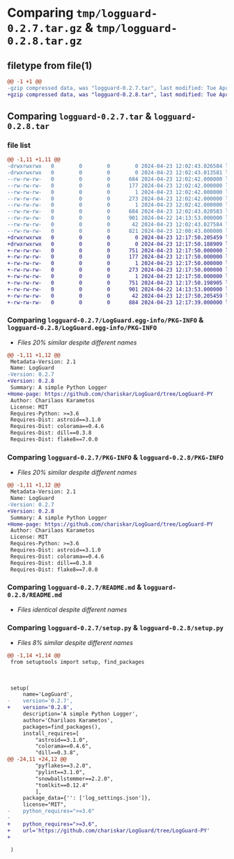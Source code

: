 # Comparing `tmp/logguard-0.2.7.tar.gz` & `tmp/logguard-0.2.8.tar.gz`

## filetype from file(1)

```diff
@@ -1 +1 @@
-gzip compressed data, was "logguard-0.2.7.tar", last modified: Tue Apr 23 12:02:43 2024, max compression
+gzip compressed data, was "logguard-0.2.8.tar", last modified: Tue Apr 23 12:17:50 2024, max compression
```

## Comparing `logguard-0.2.7.tar` & `logguard-0.2.8.tar`

### file list

```diff
@@ -1,11 +1,11 @@
-drwxrwxrwx   0        0        0        0 2024-04-23 12:02:43.026584 logguard-0.2.7/
-drwxrwxrwx   0        0        0        0 2024-04-23 12:02:43.013581 logguard-0.2.7/LogGuard.egg-info/
--rw-rw-rw-   0        0        0      684 2024-04-23 12:02:42.000000 logguard-0.2.7/LogGuard.egg-info/PKG-INFO
--rw-rw-rw-   0        0        0      177 2024-04-23 12:02:42.000000 logguard-0.2.7/LogGuard.egg-info/SOURCES.txt
--rw-rw-rw-   0        0        0        1 2024-04-23 12:02:42.000000 logguard-0.2.7/LogGuard.egg-info/dependency_links.txt
--rw-rw-rw-   0        0        0      273 2024-04-23 12:02:42.000000 logguard-0.2.7/LogGuard.egg-info/requires.txt
--rw-rw-rw-   0        0        0        1 2024-04-23 12:02:42.000000 logguard-0.2.7/LogGuard.egg-info/top_level.txt
--rw-rw-rw-   0        0        0      684 2024-04-23 12:02:43.020583 logguard-0.2.7/PKG-INFO
--rw-rw-rw-   0        0        0      901 2024-04-22 14:13:53.000000 logguard-0.2.7/README.md
--rw-rw-rw-   0        0        0       42 2024-04-23 12:02:43.027584 logguard-0.2.7/setup.cfg
--rw-rw-rw-   0        0        0      821 2024-04-23 12:00:43.000000 logguard-0.2.7/setup.py
+drwxrwxrwx   0        0        0        0 2024-04-23 12:17:50.205459 logguard-0.2.8/
+drwxrwxrwx   0        0        0        0 2024-04-23 12:17:50.188909 logguard-0.2.8/LogGuard.egg-info/
+-rw-rw-rw-   0        0        0      751 2024-04-23 12:17:50.000000 logguard-0.2.8/LogGuard.egg-info/PKG-INFO
+-rw-rw-rw-   0        0        0      177 2024-04-23 12:17:50.000000 logguard-0.2.8/LogGuard.egg-info/SOURCES.txt
+-rw-rw-rw-   0        0        0        1 2024-04-23 12:17:50.000000 logguard-0.2.8/LogGuard.egg-info/dependency_links.txt
+-rw-rw-rw-   0        0        0      273 2024-04-23 12:17:50.000000 logguard-0.2.8/LogGuard.egg-info/requires.txt
+-rw-rw-rw-   0        0        0        1 2024-04-23 12:17:50.000000 logguard-0.2.8/LogGuard.egg-info/top_level.txt
+-rw-rw-rw-   0        0        0      751 2024-04-23 12:17:50.198905 logguard-0.2.8/PKG-INFO
+-rw-rw-rw-   0        0        0      901 2024-04-22 14:13:53.000000 logguard-0.2.8/README.md
+-rw-rw-rw-   0        0        0       42 2024-04-23 12:17:50.205459 logguard-0.2.8/setup.cfg
+-rw-rw-rw-   0        0        0      884 2024-04-23 12:17:39.000000 logguard-0.2.8/setup.py
```

### Comparing `logguard-0.2.7/LogGuard.egg-info/PKG-INFO` & `logguard-0.2.8/LogGuard.egg-info/PKG-INFO`

 * *Files 20% similar despite different names*

```diff
@@ -1,11 +1,12 @@
 Metadata-Version: 2.1
 Name: LogGuard
-Version: 0.2.7
+Version: 0.2.8
 Summary: A simple Python Logger
+Home-page: https://github.com/chariskar/LogGuard/tree/LogGuard-PY
 Author: Charilaos Karametos
 License: MIT
 Requires-Python: >=3.6
 Requires-Dist: astroid==3.1.0
 Requires-Dist: colorama==0.4.6
 Requires-Dist: dill==0.3.8
 Requires-Dist: flake8==7.0.0
```

### Comparing `logguard-0.2.7/PKG-INFO` & `logguard-0.2.8/PKG-INFO`

 * *Files 20% similar despite different names*

```diff
@@ -1,11 +1,12 @@
 Metadata-Version: 2.1
 Name: LogGuard
-Version: 0.2.7
+Version: 0.2.8
 Summary: A simple Python Logger
+Home-page: https://github.com/chariskar/LogGuard/tree/LogGuard-PY
 Author: Charilaos Karametos
 License: MIT
 Requires-Python: >=3.6
 Requires-Dist: astroid==3.1.0
 Requires-Dist: colorama==0.4.6
 Requires-Dist: dill==0.3.8
 Requires-Dist: flake8==7.0.0
```

### Comparing `logguard-0.2.7/README.md` & `logguard-0.2.8/README.md`

 * *Files identical despite different names*

### Comparing `logguard-0.2.7/setup.py` & `logguard-0.2.8/setup.py`

 * *Files 8% similar despite different names*

```diff
@@ -1,14 +1,14 @@
 from setuptools import setup, find_packages
 
 
 
 setup(
     name='LogGuard',
-    version='0.2.7',
+    version='0.2.8',
     description='A simple Python Logger',
     author='Charilaos Karametos',
     packages=find_packages(),
     install_requires=[
         "astroid==3.1.0",
         "colorama==0.4.6",
         "dill==0.3.8",
@@ -24,11 +24,12 @@
         "pyflakes==3.2.0",
         "pylint==3.1.0",
         "snowballstemmer==2.2.0",
         "tomlkit==0.12.4"
         ],
     package_data={'': ['log_settings.json']},
     license="MIT",
-    python_requires=">=3.6"
-    
+    python_requires=">=3.6",
+    url='https://github.com/chariskar/LogGuard/tree/LogGuard-PY'
+
   
 )
```

